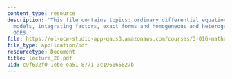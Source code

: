 ```yaml
---
content_type: resource
description: 'This file contains topics: ordinary differential equations from physical
  models, integrating factors, exact forms and homogeneous and heterogeneous linear
  ODES.'
file: https://ol-ocw-studio-app-qa.s3.amazonaws.com/courses/3-016-mathematics-for-materials-scientists-and-engineers-fall-2005/c9f632f01ebeea5187713c196065827b_lecture_20.pdf
file_type: application/pdf
resourcetype: Document
title: lecture_20.pdf
uid: c9f632f0-1ebe-ea51-8771-3c196065827b
---
```

